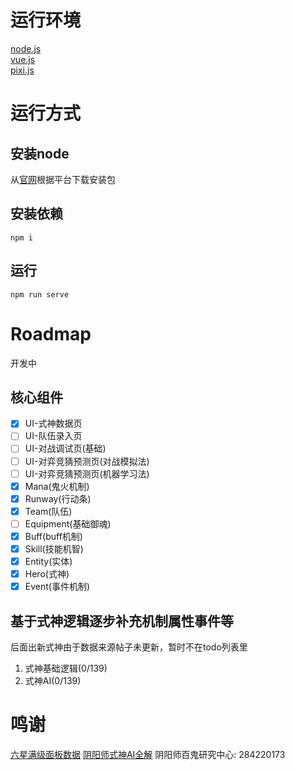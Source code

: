 # 运行环境

[node.js](https://nodejs.org)  
[vue.js](https://vuejs.org)  
[pixi.js](https://www.pixijs.com/)  

# 运行方式

## 安装node

从[官网](https://nodejs.org)根据平台下载安装包
## 安装依赖

```shell
npm i
```
## 运行
```shell
npm run serve
```

# Roadmap
开发中

## 核心组件
- [x] UI-式神数据页
- [ ] UI-队伍录入页
- [ ] UI-对战调试页(基础)
- [ ] UI-对弈竞猜预测页(对战模拟法)
- [ ] UI-对弈竞猜预测页(机器学习法)
- [x] Mana(鬼火机制) 
- [x] Runway(行动条)  
- [x] Team(队伍) 
- [ ] Equipment(基础御魂) 
- [x] Buff(buff机制) 
- [x] Skill(技能机智) 
- [x] Entity(实体) 
- [x] Hero(式神) 
- [x] Event(事件机制) 

## 基于式神逻辑逐步补充机制属性事件等
后面出新式神由于数据来源帖子未更新，暂时不在todo列表里

1. 式神基础逻辑(0/139)   
2. 式神AI(0/139)

# 鸣谢

[六星满级面板数据](https://nga.178.com/read.php?tid=14788831) 
[阴阳师式神AI全解](https://bbs.nga.cn/read.php?tid=16541728) 
阴阳师百鬼研究中心: 284220173 

